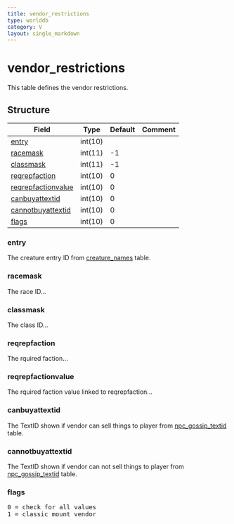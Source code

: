 ```yaml
---
title: vendor_restrictions
type: worlddb
category: V
layout: single_markdown
---
```


# vendor_restrictions
This table defines the vendor restrictions. 

## Structure

Field                                                                                                   | Type    | Default | Comment
------------------------------------------------------------------------------------------------------- | ------- | ------- | -------
[entry](#entry)                           | int(10) |         |        
[racemask](#racemask)                     | int(11) |  -1     |        
[classmask](#classmask)                   | int(11) |  -1     |        
[reqrepfaction](#reqrepfaction)           | int(10) | 0       |        
[reqrepfactionvalue](#reqrepfactionvalue) | int(10) | 0       |        
[canbuyattextid](#canbuyattextid)         | int(10) | 0       |        
[cannotbuyattextid](#cannotbuyattextid)   | int(10) | 0       |        
[flags](#flags)                           | int(10) | 0       |        

### entry

The creature entry ID from [creature_names](http://www.ascemu.org/wiki/index.php?title=Creature_names&action=edit&redlink=1 "Creature names (page does not exist)") table.

### racemask

The race ID...

### classmask

The class ID...

### reqrepfaction

The rquired faction...

### reqrepfactionvalue

The rquired faction value linked to reqrepfaction...

### canbuyattextid

The TextID shown if vendor can sell things to player from [npc_gossip_textid](http://www.ascemu.org/wiki/index.php?title=Npc_gossip_textid "Npc gossip textid") table.

### cannotbuyattextid

The TextID shown if vendor can not sell things to player from [npc_gossip_textid](http://www.ascemu.org/wiki/index.php?title=Npc_gossip_textid "Npc gossip textid") table.

### flags

<pre>
0 = check for all values
1 = classic mount vendor
</pre>